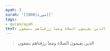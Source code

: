 ```yaml
---
ayah: 3
surah: '[[008|سورة]]'
tags:
- quran/ayah
text: الذين يقيمون الصلاة ومما رزقناهم ينفقون
---
```

> الذين يقيمون الصلاة ومما رزقناهم ينفقون
